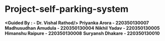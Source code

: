 # Project-self-parking-system

**<Guided By : - Dr. Vishal Rathod/>**
**Priyanka Arora - 220350130007**
**Madhusudhan Amudula - 220350130004**
**Nikhil Yadav - 220350130005**
**Himanshu Raipure - 220350130008**
**Suryansh Dhakare - 220350130010**

